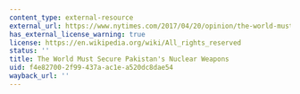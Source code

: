 ```yaml
---
content_type: external-resource
external_url: https://www.nytimes.com/2017/04/20/opinion/the-world-must-secure-pakistans-nuclear-weapons.html
has_external_license_warning: true
license: https://en.wikipedia.org/wiki/All_rights_reserved
status: ''
title: The World Must Secure Pakistan's Nuclear Weapons
uid: f4e82700-2f99-437a-ac1e-a520dc8dae54
wayback_url: ''
---
```

